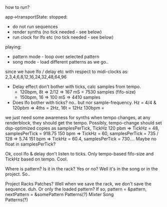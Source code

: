 how to run?

app->transportState:
stopped:
* do not run sequences
* render synths (no tick needed - see below)
* run clock for lfo etc (no tick needed - see below)

playing:
* pattern mode - loop over selected pattern
* song mode - load different patterns as we go..

since we have lfo / delay etc with respect to midi-clocks as:
2,3,4,6,8,12,16,24,32,48,64,96
* Delay effect don't bother with ticks, calc samples from tempo.
  * 120bpm, 8t => 2/12 => 167 mS = 7530 samples (fifo-size)
  * 150bpm, 16 => 100 mS => 4410 samples
* Does lfo bother with ticks? no.. but nor sample-frequency.
  Hz = 4/4 & 120pbm => 4ths = 2Hz, 16t = 12Hz
  130bpm = 

we just need some awareness for synths when tempo changes,
at any renderblock, they should get the tempo. Possibly, tempo-change
should set dsp-optimized copies as samplesPerTick, TickHz
120 pbm => TickHz = 48, samplesPerTick = 918.75
150 bpm => TickHz = 60, samplesPerTick = 735 / 128 => 5.74
151 bpm => TickHz = 60.4, samplesPerTick = 730.... Maybe no float in samplesPerTick?

Ok, cool lfo & delay don't listen to ticks. Only tempo-based fifo-size and TickHz based on tempo. Cool.


Where is pattern? Is it in the rack? Yes or no?
Well it's in the song or in the project. So..

Project
  Racks
    Patches? Well when we save the rack, we don't save the sequence. duh.
    Or only the loaded pattern? If so, pattern = &pattern, nextPattern = &somePattern
    Patterns(?)
  Mixter
  Song  
    Patterns(?)



